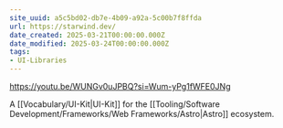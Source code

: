 ```yaml
---
site_uuid: a5c5bd02-db7e-4b09-a92a-5c00b7f8ffda
url: https://starwind.dev/
date_created: 2025-03-21T00:00:00.000Z
date_modified: 2025-03-24T00:00:00.000Z
tags:
- UI-Libraries
---
```







https://youtu.be/WUNGv0uJPBQ?si=Wum-yPg1fWFE0JNg

A [[Vocabulary/UI-Kit|UI-Kit]] for the [[Tooling/Software Development/Frameworks/Web Frameworks/Astro|Astro]] ecosystem.